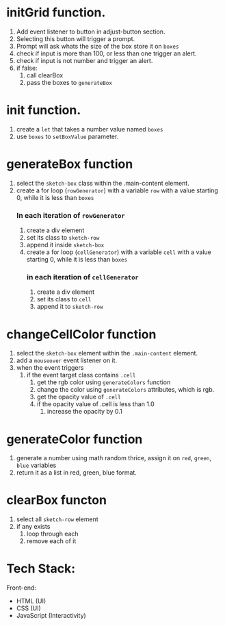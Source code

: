 # initGrid function.
1. Add event listener to button in adjust-button section.
1. Selecting this button will trigger a prompt.
1. Prompt will ask whats the size of the box store it on `boxes`
1. check if input is more than 100, or less than one trigger an alert.
1. check if input is not number and trigger an alert.
1. if false:
    1. call clearBox
    1. pass the boxes to `generateBox`

# init function.
1. create a `let` that takes a number value named `boxes`
1. use `boxes` to `setBoxValue` parameter.

# generateBox function
1. select the `sketch-box` class within the .main-content element.
1. create a for loop (`rowGenerator`) with a variable `row` with a value starting 0, while it is less than `boxes`
    ### In each iteration of `rowGenerator`
    1. create a div element
    1. set its class to `sketch-row`
    1. append it inside `sketch-box`
    1. create a for loop (`cellGenerator`) with a variable `cell` with a value starting 0, while it is less than `boxes`
        ### in each iteration of `cellGenerator`
        1. create a div element
        1. set its class to `cell`
        1. append it to `sketch-row`

# changeCellColor function
1. select the `sketch-box` element within the `.main-content` element.
1. add a `mouseover` event listener on it.
1. when the event triggers
    1. if the event target class contains `.cell`
        1. get the rgb color using `generateColors` function
        1. change the color using `generateColors` attributes, which is rgb.
        1. get the opacity value of `.cell`
        1. if the opacity value of .cell is less than 1.0
            1. increase the opacity by 0.1

# generateColor function
1. generate a number using math random thrice, assign it on `red`, `green`, `blue` variables
1. return it as a list in red, green, blue format. 

# clearBox functon
1. select all `sketch-row` element
1. if any exists
    1. loop through each
    1. remove each of it

# Tech Stack:
Front-end:
 - HTML (UI)
 - CSS (UI)
 - JavaScript (Interactivity)